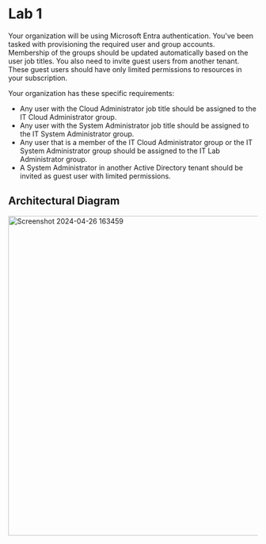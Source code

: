 # Lab 1
Your organization will be using Microsoft Entra authentication. You've been tasked with provisioning the required user and group accounts. Membership of the groups should be updated automatically based on the user job titles. You also need to invite guest users from another tenant. These guest users should have only limited permissions to resources in your subscription.

Your organization has these specific requirements:
- Any user with the Cloud Administrator job title should be assigned to the IT Cloud Administrator group.
- Any user with the System Administrator job title should be assigned to the IT System Administrator group.
- Any user that is a member of the IT Cloud Administrator group or the IT System Administrator group should be assigned to the IT Lab Administrator group.
- A System Administrator in another Active Directory tenant should be invited as guest user with limited permissions.

## Architectural Diagram

<img width="645" alt="Screenshot 2024-04-26 163459" src="https://github.com/anuja2015/AZ-104/assets/16287330/1c2db464-a9f4-492b-9731-34bb3bee9892">
